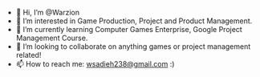 - 👋 Hi, I’m @Warzion
- 👀 I’m interested in Game Production, Project and Product Management.
- 🌱 I’m currently learning Computer Games Enterprise, Google Project Management Course. 
- 💞️ I’m looking to collaborate on anything games or project management related! 
- 📫 How to reach me: wsadieh238@gmail.com
:)

<!---
Warzion/Warzion is a ✨ special ✨ repository because its `README.md` (this file) appears on your GitHub profile.
You can click the Preview link to take a look at your changes.
--->
